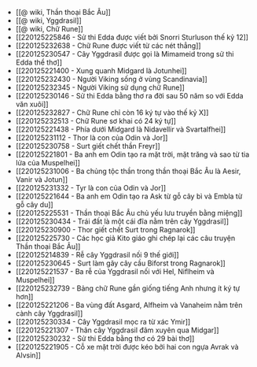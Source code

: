 - [[@ wiki, Thần thoại Bắc Âu]]
- [[@ wiki, Yggdrasil]]
- [[@ wiki, Chữ Rune]]
- [[220125225846 - Sử thi Edda được viết bởi Snorri Sturluson thế kỷ 12]]
- [[220125232638 - Chữ Rune được viết từ các nét thẳng]]
- [[220125230547 - Cây Yggdrasil được gọi là Mimameid trong sử thi Edda thể thơ]]
- [[220125221400 - Xung quanh Midgard là Jotunhei]]
- [[220125232430 - Người Viking sống ở vùng Scandinavia]]
- [[220125232345 - Người Viking sử dụng chữ Rune]]
- [[220125230146 - Sử thi Edda bằng thơ ra đời sau 50 năm so với Edda văn xuôi]]
- [[220125232827 - Chữ Rune chỉ còn 16 ký tự vào thế kỷ X]]
- [[220125232513 - Chữ Rune sơ khai có 24 ký tự]]
- [[220125221438 - Phía dưới Midgard là Nidavellir và Svartalfhei]]
- [[220125231112 - Thor là con của Odin và Jor]]
- [[220125230758 - Surt giết chết thần Freyr]]
- [[220125221801 - Ba anh em Odin tạo ra mặt trời, mặt trăng và sao từ tia lửa của Muspelhei]]
- [[220125231006 - Ba chủng tộc thần trong thần thoại Bắc Âu là Aesir, Vanir và Jotun]]
- [[220125231332 - Tyr là con của Odin và Jor]]
- [[220125221644 - Ba anh em Odin tạo ra Ask từ gỗ cây bì và Embla từ gỗ cây du]]
- [[220125225531 - Thần thoại Bắc Âu chủ yếu lưu truyền bằng miệng]]
- [[220125230434 - Trái đất là một cái đĩa nằm trên cây Yggdrasil]]
- [[220125230900 - Thor giết chết Surt trong Ragnarok]]
- [[220125225730 - Các học giả Kito giáo ghi chép lại các câu truyện Thần thoại Bắc Âu]]
- [[220125214839 - Rễ cây Yggdrasil nối 9 thế giới]]
- [[220125230645 - Surt làm gãy cây cầu Biforst trong Ragnarok]]
- [[220125221537 - Ba rễ của Yggdrasil nối với Hel, Niflheim và Muspelhei]]
- [[220125232739 - Bảng chữ Rune gần giống tiếng Anh nhưng ít ký tự hơn]]
- [[220125221206 - Ba vùng đất Asgard, Alfheim và Vanaheim nằm trên cành cây Yggdrasil]]
- [[220125230334 - Cây Yggdrasil mọc ra từ xác Ymir]]
- [[220125221307 - Thân cây Yggdrasil đâm xuyên qua Midgar]]
- [[220125230232 - Sử thi Edda bằng thơ có 29 bài thơ]]
- [[220125221905 - Cỗ xe mặt trời được kéo bởi hai con ngựa Avrak và Alvsin]]
